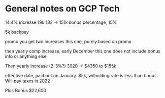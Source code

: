 # General notes on GCP Tech






14.4% increase
19k
132 -> 151k
bonus percentage, 15%

5k backpay

promo you get two increases
this one, purely based on promo

then yearly comp increase, early December
this one does not include bonus info or anything else

Then yearly increase (2-3%?)
3020 -> $4350
to $155k

effective date, paid out on January.
$5k, witholding rate is less than bonus.
Will pay taxes in 2022

Plus Bonus
$22,600
